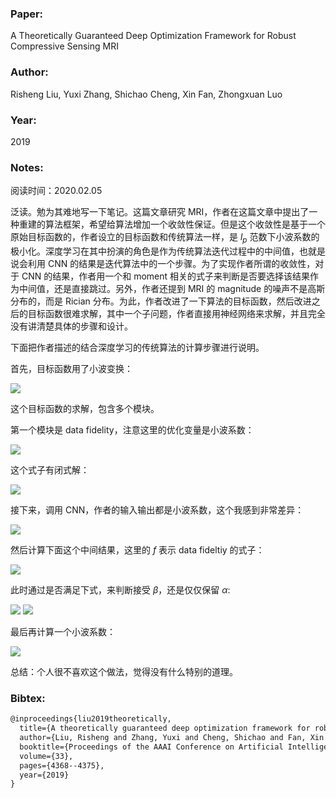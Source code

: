 ### Paper:

A Theoretically Guaranteed Deep Optimization Framework for Robust Compressive Sensing MRI

### Author:

Risheng Liu, Yuxi Zhang, Shichao Cheng, Xin Fan, Zhongxuan Luo

### Year:

2019

### Notes:

阅读时间：2020.02.05

泛读。勉为其难地写一下笔记。这篇文章研究 MRI，作者在这篇文章中提出了一种重建的算法框架，希望给算法增加一个收敛性保证。但是这个收敛性是基于一个原始目标函数的，作者设立的目标函数和传统算法一样，是 $l_p$ 范数下小波系数的极小化。深度学习在其中扮演的角色是作为传统算法迭代过程中的中间值，也就是说会利用 CNN 的结果是迭代算法中的一个步骤。为了实现作者所谓的收敛性，对于 CNN 的结果，作者用一个和 moment 相关的式子来判断是否要选择该结果作为中间值，还是直接跳过。另外，作者还提到 MRI 的 magnitude 的噪声不是高斯分布的，而是 Rician 分布。为此，作者改进了一下算法的目标函数，然后改进之后的目标函数很难求解，其中一个子问题，作者直接用神经网络来求解，并且完全没有讲清楚具体的步骤和设计。

下面把作者描述的结合深度学习的传统算法的计算步骤进行说明。

首先，目标函数用了小波变换：

<img src="http://latex.codecogs.com/svg.latex? \Phi(\boldsymbol{\alpha})=\frac{1}{2}\|\mathbf{P} \mathbf{F} \mathbf{A} \boldsymbol{\alpha}-\mathbf{y}\|_{2}^{2}+\lambda\|\boldsymbol{\alpha}\|_{p}" border="0"/>

这个目标函数的求解，包含多个模块。

第一个模块是 data fidelity，注意这里的优化变量是小波系数：

<img src="http://latex.codecogs.com/svg.latex? \mathbf{u}^{k+1}=\arg \min _{\mathbf{u}} \frac{1}{2}\|\mathbf{P} \mathbf{F} \mathbf{A} \mathbf{u}-\mathbf{y}\|_{2}^{2}+\frac{\rho}{2}\left\|\mathbf{u}-\mathbf{\alpha}^{k}\right\|_{2}^{2}" border="0"/>

这个式子有闭式解：

<img src="http://latex.codecogs.com/svg.latex? \mathbf{u}^{k+1}=\mathcal{F}\left(\boldsymbol{\alpha}^{k} ; \rho\right)=\mathbf{A}^{\mathrm{T}} \mathbf{F}^{\mathrm{T}}\left(\mathbf{P}^{\mathrm{T}} \mathbf{P}+\rho \mathbf{I}\right)^{-1}\left(\mathbf{P}^{\mathrm{T}} \mathbf{y}+\rho \mathbf{F} \mathbf{A} \boldsymbol{\alpha}^{k}\right)" border="0"/>

接下来，调用 CNN，作者的输入输出都是小波系数，这个我感到非常差异：

<img src="http://latex.codecogs.com/svg.latex? \mathbf{v}^{k+1}=\mathcal{N}\left(\mathbf{u}^{k+1} ; \vartheta^{k+1}\right)" border="0"/>

然后计算下面这个中间结果，这里的 $f$ 表示 data fideltiy 的式子：

<img src="http://latex.codecogs.com/svg.latex? \boldsymbol{\beta}^{k+1} \in \operatorname{prox}_{\eta_{1} \lambda_{1} \lambda \|_{p}}\left(\mathbf{v}^{k+1}-\eta_{1}\left(\nabla f\left(\mathbf{v}^{k+1}\right)+\rho\left(\mathbf{v}^{k+1}-\boldsymbol{\alpha}^{k}\right)\right)\right)" border="0"/>

此时通过是否满足下式，来判断接受 $\beta$，还是仅仅保留 $\alpha$:

<img src="http://latex.codecogs.com/svg.latex? \left\|\mathbf{v}^{k+1}-\boldsymbol{\beta}^{k+1}\right\| \leq \varepsilon^{k}\left\|\boldsymbol{\alpha}^{k}-\boldsymbol{\beta}^{k+1}\right\|" border="0"/>

<img src="http://latex.codecogs.com/svg.latex? \mathbf{w}^{k+1}=\mathcal{C}\left(\mathbf{v}^{k+1}, \boldsymbol{\alpha}^{k}\right)=\left\{\begin{array}{ll}{\boldsymbol{\beta}^{k+1}} & { \text { Eq. ( }8)} \\ {\boldsymbol{\alpha}^{k}} & {\text { otherwise }}\end{array}\right." border="0"/>

最后再计算一个小波系数：

<img src="http://latex.codecogs.com/svg.latex? \boldsymbol{\alpha}^{k+1}=\mathcal{P}\left(\mathbf{w}^{k+1} ; \eta_{2}\right) \in \operatorname{prox}_{\eta_{2} \lambda\|\cdot\|_{p}}\left(\mathbf{w}^{k+1}-\eta_{2} \nabla f\left(\mathbf{w}^{k+1}\right)\right)" border="0"/>

总结：个人很不喜欢这个做法，觉得没有什么特别的道理。

### Bibtex:

```latex
@inproceedings{liu2019theoretically,
  title={A theoretically guaranteed deep optimization framework for robust compressive sensing mri},
  author={Liu, Risheng and Zhang, Yuxi and Cheng, Shichao and Fan, Xin and Luo, Zhongxuan},
  booktitle={Proceedings of the AAAI Conference on Artificial Intelligence},
  volume={33},
  pages={4368--4375},
  year={2019}
}
```


